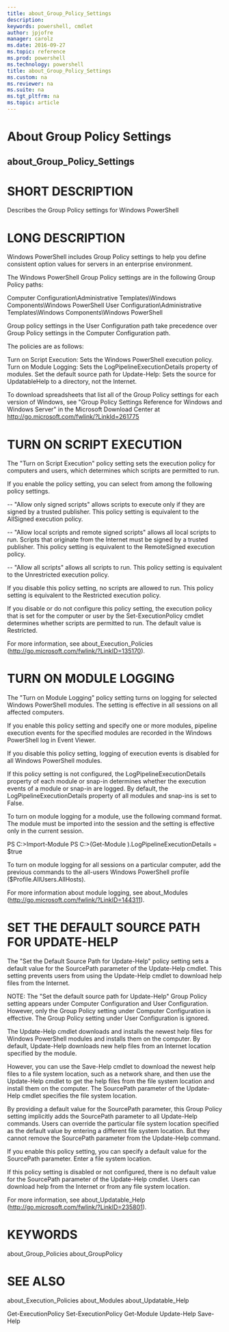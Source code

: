 ```yaml
---
title: about_Group_Policy_Settings
description: 
keywords: powershell, cmdlet
author: jpjofre
manager: carolz
ms.date: 2016-09-27
ms.topic: reference
ms.prod: powershell
ms.technology: powershell
title: about_Group_Policy_Settings
ms.custom: na
ms.reviewer: na
ms.suite: na
ms.tgt_pltfrm: na
ms.topic: article
---
```

# About Group Policy Settings
## about_Group_Policy_Settings


# SHORT DESCRIPTION

Describes the Group Policy settings for Windows PowerShell

# LONG DESCRIPTION


Windows PowerShell includes Group Policy settings to help you define
consistent option values for servers in an enterprise environment.

The Windows PowerShell Group Policy settings are in the following
Group Policy paths:

Computer Configuration\Administrative Templates\Windows Components\Windows PowerShell
User Configuration\Administrative Templates\Windows Components\Windows PowerShell

Group policy settings in the User Configuration path take precedence
over Group Policy settings in the Computer Configuration path.

The policies are as follows:

Turn on Script Execution:  Sets the Windows PowerShell execution
policy.
Turn on Module Logging:    Sets the LogPipelineExecutionDetails
property of modules.
Set the default source path for Update-Help:
Sets the source for UpdatableHelp to
a directory, not the Internet.

To download spreadsheets that list all of the Group Policy settings for
each version of Windows, see "Group Policy Settings Reference for Windows
and Windows Server" in the Microsoft Download Center at
http://go.microsoft.com/fwlink/?LinkId=261775

# TURN ON SCRIPT EXECUTION

The "Turn on Script Execution" policy setting sets the execution policy
for computers and users, which determines which scripts are permitted to
run.

If you enable the policy setting, you can select from among the following
policy settings.

-- "Allow only signed scripts" allows scripts to execute only if they
are signed by a trusted publisher. This policy setting is equivalent
to the AllSigned execution policy.

-- "Allow local scripts and remote signed scripts" allows all local
scripts to run. Scripts that originate from the Internet must be
signed by a trusted publisher. This policy setting is equivalent
to the RemoteSigned execution policy.

-- "Allow all scripts" allows all scripts to run. This policy
setting is equivalent to the Unrestricted execution policy.

If you disable this policy setting, no scripts are allowed to run.
This policy setting is equivalent to the Restricted execution policy.

If you disable or do not configure this policy setting, the execution
policy that is set for the computer or user by the Set-ExecutionPolicy
cmdlet determines whether scripts  are permitted to run. The default
value is Restricted.

For more information, see about_Execution_Policies
(http://go.microsoft.com/fwlink/?LinkID=135170).

# TURN ON MODULE LOGGING

The "Turn on Module Logging" policy setting turns on logging for
selected Windows PowerShell modules. The setting is effective in
all sessions on all affected computers.

If you enable this policy setting and specify one or more modules,
pipeline execution events for the specified modules are recorded in
the Windows PowerShell log in Event Viewer.

If you disable this policy setting, logging of execution events is
disabled for all Windows PowerShell modules.

If this policy setting is not configured, the LogPipelineExecutionDetails
property of each module or snap-in determines whether the execution
events of a module or snap-in are logged. By default, the
LogPipelineExecutionDetails property of all modules and snap-ins is set
to False.

To turn on module logging for a module, use the following command format.
The module must be imported into the session and the setting is effective
only in the current session.

PS C:>Import-Module <Module-Name>
PS C:>(Get-Module <Module-Name>).LogPipelineExecutionDetails = $true

To turn on module logging for all sessions on a particular computer,
add the previous commands to the all-users Windows PowerShell profile
($Profile.AllUsers.AllHosts).

For more information about module logging, see about_Modules
(http://go.microsoft.com/fwlink/?LinkID=144311).

# SET THE DEFAULT SOURCE PATH FOR UPDATE-HELP

The "Set the Default Source Path for Update-Help" policy setting sets a
default value for the SourcePath parameter of the Update-Help cmdlet.
This setting prevents users from using the Update-Help cmdlet to download
help files from the Internet.

NOTE: The "Set the default source path for Update-Help" Group
Policy setting appears under Computer Configuration and
User Configuration. However, only the Group Policy setting
under Computer Configuration is effective. The Group Policy
setting under User Configuration is ignored.

The Update-Help cmdlet downloads and installs the newest help files for
Windows PowerShell modules and installs them on the computer. By default,
Update-Help downloads new help files from an Internet location specified
by the module.

However, you can use the Save-Help cmdlet to download the newest help
files to a file system location, such as a network share, and then use
the Update-Help cmdlet to get the help files from the file system
location and install them on the computer. The SourcePath parameter of
the Update-Help cmdlet specifies the file system location.

By providing a default value for the SourcePath parameter, this Group
Policy setting implicitly adds the SourcePath parameter to all Update-Help
commands. Users can override the particular file system location specified
as the default value by entering a different file system location. But they
cannot remove the SourcePath parameter from the Update-Help command.

If you enable this policy setting, you can specify a default value for the
SourcePath parameter. Enter a file system location.

If this policy setting is disabled or not configured,  there is no
default value for the SourcePath parameter of the Update-Help cmdlet.
Users can download help from the Internet or from any file system
location.

For more information, see about_Updatable_Help
(http://go.microsoft.com/fwlink/?LinkID=235801).

# KEYWORDS

about_Group_Policies
about_GroupPolicy

# SEE ALSO

about_Execution_Policies
about_Modules
about_Updatable_Help

Get-ExecutionPolicy
Set-ExecutionPolicy
Get-Module
Update-Help
Save-Help

